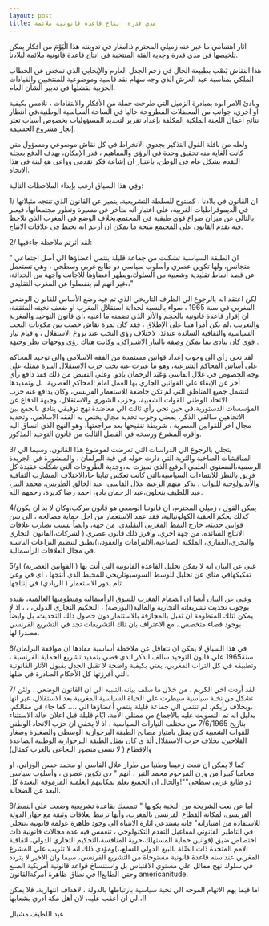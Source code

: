 ```yaml
---
layout: post
title: مدي قدرة انتاج قاعدة قانونية ملائمة
---
```

اثار اهتمامي ما عبر عنه زميلي المحترم ذ.امغار في  تدوينته هذا الْيَوْمَ  من أفكار يمكن تلخيصها في مدي قدرة وجدية الفئة المنتخبة في انتاج قاعدة قانونية ملائمة لبلادنا.

هذا النقاش يَصْب بطبيعة الحال في زخم الجدل العارم والإيجابي الذي تمخض عن الخطاب الملكي بمناسبة عيد العرش الذي وجه سهام نقد قاسية وموضوعية للمنتخبين والقيادات الحزبية  لفشلها في تدبير الشأن العام.

وبادئ الامر انوه بمبادرة الزميل التي طرحت جملة من الأفكار والانتقادات ، تلامس بكيفية او اخري، جوانب من المعضلات المطروحة حاليا في الساحة  السياسية الوطنية،في انتظار نتائج اعمال اللجنة الملكية المكلفة بإعداد تقرير لتحديد المسؤوليات بخصوص أسباب تعثر إنجاز مشروع الحسيمة.

ولعله من نافلة القول التذكير بجدوي الانخراط في كل نقاش موضوعي ومسؤول  متي كانت الغاية منه تحقيق وحدة في الرؤي والمفاهيم ، قدر الإمكان، بهدف الدفع  بعجلة التقدم بشكل عام في الوطن، باعتبار ان إشاعة فكر تقدمي وواعي هو لبنة في هذا الاتجاه.

وفِي هذا السياق ارغب بإبداء الملاحظات التالية:

1/ ان القانون في بلادنا ، كمنتوج للسلطة التشريعية، يتميز عن القانون الذي تنتجه  مثيلاتها في الديموقراطيات الغربية، علي  اعتبار انه متاخر عن  مسيرة وتطور مجتمعاتها، فيعبر بالتالي عن ميزان صراع قوي طبقية في المجتمع،بخلاف الوضع في المغرب الذي نلاحظ فيه تقدم القانون علي المجتمع  نتيجة ما يمكن ان أزعم انه تخبط في علاقات الانتاج.

2/ لقد أثرتم ملاحظة جاءفيها:

" ان الطبقة السياسية تشكلت من جماعة قليلة ينتمي أعضاؤها الي أصل اجتماعي متجانس، ولها تكوين عصري وأسلوب سياسي ذو طابع غربي وسطحي ، وهي تستعمل عن قصد أنماط تقليدية وشعبية من السلوك،ويظهر أعضاؤها للاجانب واجهة من الحداثة، غير انهم لم ينفصلوا عن المغرب التقليدي،،"

لكن اعتقد انه بالرجوع الي الظرف التاريخي الذي تم فيه وضع الأساس للقانو ن الوضعي  المغربي في سنة 1965 ، سواء بالنسبة لحداثة استقلال المغرب او ضعف  نخبته المثقفة، ان إقرار قاعدة قانونية بالحجم والأثر الذي  تضمنه ما اعنيه ،اي قانون التوحيد والمغربة والتعريب ،لم يكن أمرا هينا علي الإطلاق ،  فقد كان ثمرة نقاش خصب بين مكونات النخب السياسية والثقافية السائدة عندئذ،  لاختلاف رؤي النخب عند بزوغ الاستقلال ، و قيام تيار قوي كان ينادي بما يمكن  وصفه بالتيار الاشتراكي. وكانت هناك رؤي ووجهات نظر وجيهة .

لقد نحي رأي الي وجوب إعداد قوانين مستمدة من الفقه الاسلامي والي توحيد المحاكم علي أساس المحاكم الشرعية، وهو ما عبرت عنه نخب حزب الاستقلال النيرة ممثلة علي وجه الخصوص في علال الفاسي وَعَبَد الرحمان بادو. وعلي النقيض من ذلك فقد دافع رأي أخر عن الإبقاء علي القوانين الجاري بها العمل امام المحاكم العصرية، بل وتمديدها لتشمل جميع المناطق التي لم تكن خاضعة للاستعمار الفرنسي، وكان يدافع عنه حزب الاتحاد الوطني للقوات الشعبية، وحزب الشوري والاستقلال، وجبهة الدفاع عن المؤسسات الدستورية،في حين  نحي رأي ثالث الي معاضدة نهج توفيقي ينادي بالجمع بين الاتجاهين سالفي الذكر، بمعني وجوب تحديد مجال يختص به الفقه الاسلامي، وتحديد مجال آخر للقوانين العصرية ، شريطة تنقيحها بعد مراجعتها، وهو النهج الذي  انساق اليه وأقره المشرع ورسخه في الفصل الثالث من قانون التوحيد المذكور. 

3/ يتجلي بالرجوع الي الدراسات التي تعرضت لموضوع هذا القانون، وسيما الي المناقشات الصاخبة والثرية التي دارت حوله في قبة البرلمان ، والمنشورة في الجريدة الرسمية،المستوي العلمي الرفيع الذي تميزت به،وجدية الطروحات التي  شكلت عقيدة كل فريق،بالنظر للانتماءات  السياسية،التي كانت تعكس تباينا حادالاختلاف المشارب الثقافية والأيديولوجية  للنواب  ، نذكر منهم الزعيم علال الفاسي، عبد الخالق الطريس، محمد التبر، عبد اللطيف بنجلون،عبد الرحمان بادو، احمد رضا  كديرة، رحمهم الله.

4/يمكن القول ، زميلي المحترم، ان  قانوننا الوضعي هو قانون مركب،وكان لا بد ان يكون كذلك بحكم الحقبة الكولونيالية، فقد عمد الاستعمار من اجل حماية مصالحه ، الي سن قوانين حديثة، خارج النمط المغربي التقليدي، من جهة، وايضاً بسبب تضارب علاقات الانتاج السائدة، من جهة اخري، وأفرز ذلك قانون عصري ( لشركات،القانون التجاري والبحري،العقاري، الملكية الصناعية،الالتزامات والعقود،،)يطبق لتنظيم النزاعات الناشبة في مجال العلاقات الرأسمالية.

5/غني عن البيان انه لا يمكن تحليل القاعدة القانونية التي أتت بها ( القوانين العصرية) او تفكيكهافي  مناي عن تحليل للوسط السوسيوتاريخي للمحيط الذي أنتجها ، اي في وعي تام بدور الاستعمار ( الريادي) في إنتاجها. 

وغني عن البيان أيضا ان انضمام المغرب للسوق الرأسمالية  ومنظومتها العالمية، يقيده  بوجوب تحديث تشريعاته التجارية والمالية(البورصة) ، التحكيم التجاري الدولي، ، ، اذ لا يمكن لتلك المنظومة ان تقبل بالمجازفة بالاستثمار دون حصول ذلك التحديث، بل وايضاً بوجود قضاء متخصص.، مع الاعتراف بان تلك التشريعات تجد في التشريع الفرنسي مصدرا لها.

6/في هذا السياق لا يمكن ان نتغافل عن ملاحظة أساسية مفادها ان موافقة البرلمان سنة1965 علي قانون التوحيد سالف الذكر الذي قضي بتمديد تشريع الحماية الفرنسية ، وتطبيقه في كل التراب المغربي، يعني بكيفية واضحة لا تقبل الجدل  بقبول الآثار القانونية التي أفرزتها  كل الأحكام  الصادرة في ظلها.

7/ لقد أردت اخي الكريم ، من خلال ما سلف  بيانه،التنبيه الي ان  القانون الوضعي ، ولئن تشكل من نخبة سياسية سيطرت علي الحياة السياسية المغربية بعد الاستقلال، غير انها ،وبخلاف رأيكم، لم تنتمي الي جماعة قليلة  ينتمي أعضاؤها الي ،،،، كما جاء في مقالكم،  بدليل انه تم التصويت عليه بالاجماع من ممثلي الأمة، ايّام قليلة قبل اعلان حالة الاستثناء بتاريخ 7/6/1965 من مختلف التيارات السياسية ، اذ لا يخفي ان حزب الاتحاد الوطني للقوات الشعبية  كان يمثل بامتياز مصالح الطبقة البرجوازية الوسطي والصغيرة وصغار الفلاحين، بخلاف حزب الاستقلال ألذ ي كان يمثل الطبقة البرجوازية الوطنية الصاعدة والإقطاع ( لا ننسى منصور النجاعي بالغرب كمثال)

كما لا يمكن ان ننعت زعيما وطنيا من طراز علال الفاسي او محمد حسن الوزاني، او محاميا كبيرا من وزن المرحوم محمد التبر ، انهم " ذي تكوين عصري ، وأسلوب سياسي ذو طابع غربي سطحي""!والحال ان الجميع يعلم  بمكانتهم العلمية المرموقة البعيدة كل البعد عن الضحالة.


8/اما  عن نعت الشريحة من النخبة بكونها " تتمسك بقاعدة تشريعية  وضعت علي النمط الفرنسي، لمكانة القطاع الفرنسي بالمغرب، وأنها ترتبط بعلاقات وثيقة مع جهاز الدولة للاستفادة من امتيازاته" فانه يستدعي اثارة الانتباه  الي وجود ظاهرة عولمة قانونية ،تتجلي في التاطير القانوني لمفاعيل التقدم التكنولوجي ، تنغمس فيه عدة  مجالات قانونية ذات اختصاص ضيق (قوانين حماية المستهلك،حرية المنافسة،التحكيم التجاري الدولي، اتفاقية الامم المتحدة ذات الصِّلة بالبيع الدولي للسلع،،)ومؤدي ذلك  انه لا تثريب علي المشرع المغربي  عند سنه قاعدة قانونية مستوحاة من  التشريع الفرنسي، سيما وان الأخير لا يتردد في سلوك نهج مماثل علي مستوي الاقتباس بل واستنساخ قواعد قانونية أمريكية الصنع وحتي الطابع!! في نطاق ظاهرة أمركةالقانون   americanitude. 

اما فيما يهم الاتهام الموجه الي نخبة سياسية  بارتباطها بالدولة ، لاهداف انتهازية، فلا يمكن لي ان أعقب عليه، لان أهل مكة ادري بشعابها،،!!

عبد اللطيف مشبال
